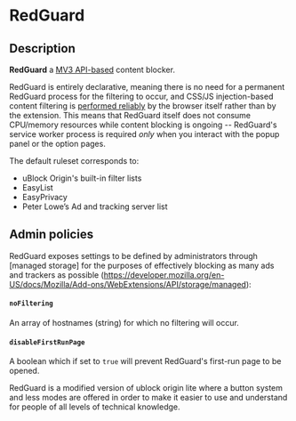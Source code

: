 # RedGuard

<p align="center">

## Description

**RedGuard** a [MV3 API-based](https://developer.chrome.com/docs/extensions/mv3/intro/) content blocker.

RedGuard is entirely declarative, meaning there is no need for a permanent RedGuard process for the filtering to occur, and CSS/JS injection-based content filtering is [performed reliably](https://developer.mozilla.org/en-US/docs/Mozilla/Add-ons/WebExtensions/API/scripting/registerContentScripts) by the browser itself rather than by the extension. This means that RedGuard itself does not consume CPU/memory resources while content blocking is ongoing -- RedGuard's service worker process is required _only_ when you interact with the popup panel or the option pages.

The default ruleset corresponds to:

- uBlock Origin's built-in filter lists
- EasyList
- EasyPrivacy
- Peter Lowe’s Ad and tracking server list

## Admin policies

RedGuard exposes settings to be defined by administrators through [managed storage] for the purposes of effectively blocking as many ads and trackers as possible (https://developer.mozilla.org/en-US/docs/Mozilla/Add-ons/WebExtensions/API/storage/managed):

#### `noFiltering`

An array of hostnames (string) for which no filtering will occur.

#### `disableFirstRunPage`

A boolean which if set to `true` will prevent RedGuard's first-run page to be opened.

RedGuard is a modified version of ublock origin lite where a button system and less modes are offered in order to make it easier
to use and understand for people of all levels of technical knowledge.